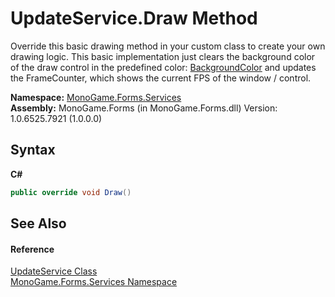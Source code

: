 # UpdateService.Draw Method 
 

Override this basic drawing method in your custom class to create your own drawing logic. This basic implementation just clears the background color of the draw control in the predefined color: <a href="b7e4a968-30f9-4a35-4057-d798b9f51d17">BackgroundColor</a> and updates the FrameCounter, which shows the current FPS of the window / control.

**Namespace:**&nbsp;<a href="0e732159-5c83-72a0-ba31-6e6659d34a21">MonoGame.Forms.Services</a><br />**Assembly:**&nbsp;MonoGame.Forms (in MonoGame.Forms.dll) Version: 1.0.6525.7921 (1.0.0.0)

## Syntax

**C#**<br />
``` C#
public override void Draw()
```


## See Also


#### Reference
<a href="b3320f0f-601f-9074-20d6-72d4bd7626d6">UpdateService Class</a><br /><a href="0e732159-5c83-72a0-ba31-6e6659d34a21">MonoGame.Forms.Services Namespace</a><br />
